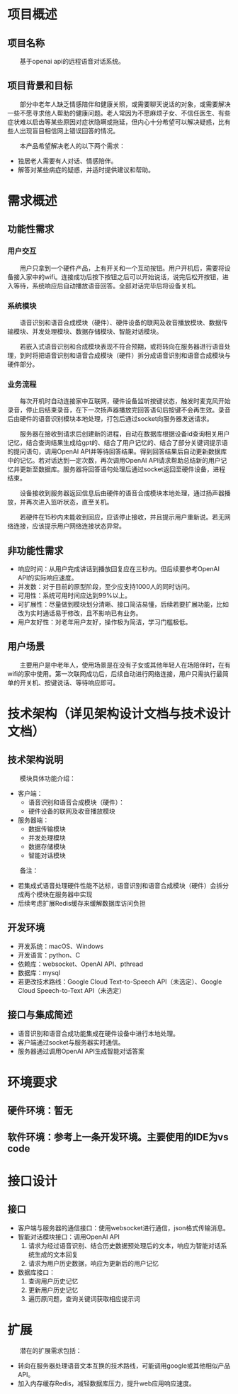 # 项目概述
## 项目名称
<p style="text-indent: 2em;">基于openai api的远程语音对话系统。</p>

## 项目背景和目标
<p style="text-indent: 2em;">部分中老年人缺乏情感陪伴和健康关照，或需要聊天说话的对象，或需要解决一些不愿寻求他人帮助的健康问题。老人常因为不愿麻烦子女、不信任医生、有些症状难以启齿等某些原因对症状隐瞒或拖延，但内心十分希望可以解决疑惑，比有些人出现盲目相信网上错误回答的情况。</p>
<p style="text-indent: 2em;">本产品希望解决老人的以下两个需求：</p>

- 独居老人需要有人对话、情感陪伴。
- 解答对某些病症的疑惑，并适时提供建议和帮助。

# 需求概述
## 功能性需求
### 用户交互
<p style="text-indent: 2em;">用户只拿到一个硬件产品，上有开关和一个互动按钮。用户开机后，需要将设备接入家中的wifi。连接成功后按下按钮之后可以开始说话，说完后松开按钮，进入等待，系统响应后自动播放语音回答。全部对话完毕后将设备关机。</p>

### 系统模块
<p style="text-indent: 2em;">语音识别和语音合成模块（硬件）、硬件设备的联网及收音播放模块、数据传输模块、并发处理模块、数据存储模块、智能对话模块。</p>

<p style="text-indent: 2em;">若嵌入式语音识别和合成模块表现不符合预期，或将转向在服务器进行语音处理，到时将把语音识别和语音合成模块（硬件）拆分成语音识别和语音合成模块与硬件部分。</p>

### 业务流程
<p style="text-indent: 2em;">每次开机时自动连接家中互联网，硬件设备监听按键状态，触发时麦克风开始录音，停止后结束录音，在下一次扬声器播放完回答语句后按键不会再生效。录音后由硬件的语音识别模块本地处理，打包后通过socket向服务器发送请求。</p>

<p style="text-indent: 2em;">服务器在接收到请求后创建新的进程，自动在数据库根据设备id查询相关用户记忆，结合查询结果生成给gpt的、结合了用户记忆的、结合了部分关键词提示语的提问语句，调用OpenAI API并等待回答结果。得到回答结果后自动更新数据库中的记忆。若对话达到一定次数，再次调用OpenAI API请求帮助总结新的用户记忆并更新至数据库。服务器将回答语句处理后通过socket返回至硬件设备，进程结束。</p>

<p style="text-indent: 2em;">设备接收到服务器返回信息后由硬件的语音合成模块本地处理，通过扬声器播放，并再次进入监听状态，直至关机。</p>

<p style="text-indent: 2em;">若硬件在15秒内未能收到回应，应该停止接收，并且提示用户重新说。若无网络连接，应该提示用户网络连接状态异常。</p>

## 非功能性需求
- 响应时间：从用户完成讲话到播放回复应在三秒内。但后续要参考OpenAI API的实际响应速度。
- 并发数：对于目前的原型阶段，至少应支持1000人的同时访问。
- 可用性：系统可用时间应达到99%以上。
- 可扩展性：尽量做到模块划分清晰、接口简洁易懂，后续若要扩展功能，比如改为实时通话易于修改，且不影响已有业务。
- 用户友好性：对老年用户友好，操作极为简洁，学习门槛极低。

## 用户场景
<p style="text-indent: 2em;">主要用户是中老年人，使用场景是在没有子女或其他年轻人在场陪伴时，在有wifi的家中使用。第一次联网成功后，后续自动进行网络连接，用户只需执行最简单的开关机、按键说话、等待响应即可。</p>

# 技术架构（详见架构设计文档与技术设计文档）
## 技术架构说明
<p style="text-indent: 2em;">模块具体功能介绍：</p>

- 客户端：
    - 语音识别和语音合成模块（硬件）：
    - 硬件设备的联网及收音播放模块
- 服务器端：
    - 数据传输模块
    - 并发处理模块
    - 数据存储模块
    - 智能对话模块
<p style="text-indent: 2em;">备注：</p>

- 若集成式语音处理硬件性能不达标，语音识别和语音合成模块（硬件）会拆分成两个模块在服务器中实现
- 后续考虑扩展Redis缓存来缓解数据库访问负担

## 开发环境
- 开发系统：macOS、Windows
- 开发语言：python、C
- 依赖库：websocket、OpenAI API、pthread
- 数据库：mysql
- 若更改技术路线：Google Cloud Text-to-Speech API（未选定）、Google Cloud Speech-to-Text API（未选定）

## 接口与集成简述
- 语音识别和语音合成功能集成在硬件设备中进行本地处理。
- 客户端通过socket与服务器实时通信。
- 服务器通过调用OpenAI API生成智能对话答案

# 环境要求
## 硬件环境：暂无
## 软件环境：参考上一条开发环境。主要使用的IDE为vs code

# 接口设计
## 接口
- 客户端与服务器的通信接口：使用websocket进行通信，json格式传输消息。
- 智能对话模块接口：调用OpenAI API
    1. 请求为经过语音识别、结合历史数据预处理后的文本，响应为智能对话系统生成的文本回复
    2. 请求为用户历史数据，响应为更新后的用户记忆
- 数据库接口：
    1. 查询用户历史记忆
    2. 更新用户历史记忆
    3. 遍历原问题，查询关键词获取相应提示词

# 扩展
<p style="text-indent: 2em;">潜在的扩展需求包括：</p>

- 转向在服务器处理语音文本互换的技术路线，可能调用google或其他相似产品API。
- 加入内存缓存Redis，减轻数据库压力，提升web应用响应速度。